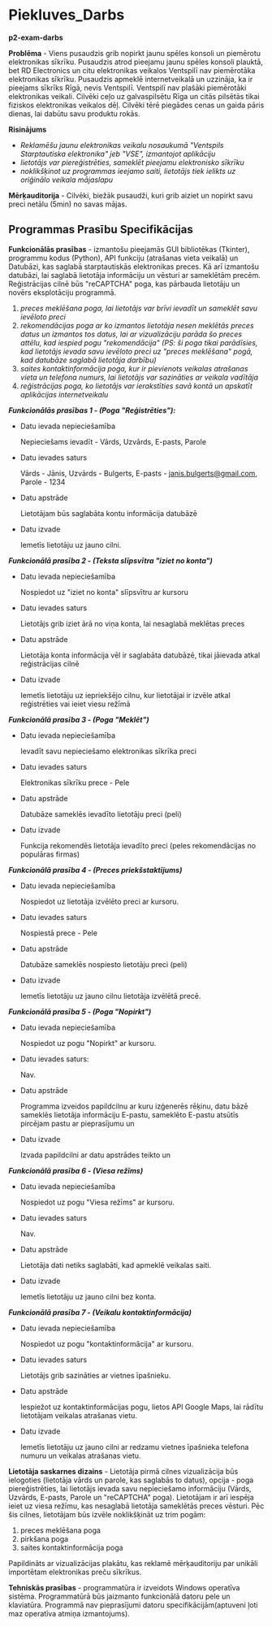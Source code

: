 # Piekluves_Darbs
**p2-exam-darbs**

**Problēma** - Viens pusaudzis grib nopirkt jaunu spēles konsoli un piemērotu elektronikas sīkrīku. Pusaudzis atrod pieejamu jaunu spēles konsoli plauktā, bet RD Electronics un citu elektronikas veikalos Ventspilī nav piemērotāka elektronikas sīkrīku. Pusaudzis apmeklē internetveikalā un uzzināja, ka ir pieejams sīkrīks Rīgā, nevis Ventspilī. Ventspilī nav plašāki piemērotāki elektronikas veikali. Cilvēki ceļo uz galvaspilsētu Rīga un citās pilsētās tikai fiziskos elektronikas veikalos dēļ. Cilvēki tērē piegādes cenas un gaida pāris dienas, lai dabūtu savu produktu rokās.

**Risinājums** 
- _Reklamēšu jaunu elektronikas veikalu nosaukumā "Ventspils Starptautiska elektronika" jeb "VSE", izmantojot aplikāciju_
- _lietotājs var piereģistrēties, sameklēt pieejamu elektronisko sīkrīku_
- _noklikšķinot uz programmas ieejamo saiti, lietotājs tiek ielikts uz oriģinālo veikala mājaslapu_

**Mērķauditorija** - Cilvēki, biežāk pusaudži, kuri grib aiziet un nopirkt savu preci netālu (5min) no savas mājas.
## Programmas Prasību Specifikācijas

**Funkcionālās prasības** - izmantošu pieejamās GUI bibliotēkas (Tkinter), programmu kodus (Python), API funkciju (atrašanas vieta veikalā) un Datubāzi, kas saglabā starptautiskās elektronikas preces. Kā arī izmantošu datubāzi, lai saglabā lietotāja informāciju un vēsturi ar sameklētām precēm. Reģistrācijas cilnē būs "reCAPTCHA" poga, kas pārbauda lietotāju un novērs eksplotāciju programmā.
1. _preces meklēšana poga, lai lietotājs var brīvi ievadīt un sameklēt savu ievēloto preci_
2. _rekomendācijas poga ar ko izmantos lietotāja nesen meklētās preces datus un izmantos tos datus, lai ar vizualizāciju parāda šo preces attēlu, kad iespied pogu "rekomendācija" (PS: ši poga tikai parādīsies, kad lietotājs ievada savu ievēloto preci uz "preces meklēšana" pogā, kad datubāze saglabā lietotāja darbību)_
3. _saites kontaktinformācija poga, kur ir pievienots veikalas atrašanas vieta un telefona numurs, lai lietotājs var sazināties ar veikala vadītāja_
4. _reģistrācijas poga, ko lietotājs var ierakstīties savā kontā un apskatīt aplikācijas internetveikalu_

***Funkcionālās prasības 1 - (Poga "Reģistrēties"):***

- Datu ievada nepieciešamība 

  Nepieciešams ievadīt - Vārds, Uzvārds, E-pasts, Parole

- Datu ievades saturs

  Vārds - Jānis, Uzvārds - Bulgerts, E-pasts - janis.bulgerts@gmail.com, Parole - 1234

- Datu apstrāde 

  Lietotājam būs saglabāta kontu informācija datubāzē

- Datu izvade 

  Iemetīs lietotāju uz jauno cilni.

***Funkcionālā prasība 2 - (Teksta slīpsvītra "iziet no konta")***

- Datu ievada nepieciešamība 

  Nospiedot uz "iziet no konta" slīpsvītru ar kursoru 

- Datu ievades saturs 

  Lietotājs grib iziet ārā no viņa konta, lai nesaglabā meklētas preces

- Datu apstrāde 

  Lietotāja konta informācija vēl ir saglabāta datubāzē, tikai jāievada atkal reģistrācijas cilnē

- Datu izvade 

  Iemetīs lietotāju uz iepriekšējo cilnu, kur lietotājai ir izvēle atkal reģistrēties vai ieiet viesu režīmā

***Funkcionālā prasība 3 - (Poga "Meklēt")***

- Datu ievada nepieciešamība

  Ievadīt savu nepieciešamo elektronikas sīkrīka preci

- Datu ievades saturs 

  Elektronikas sīkrīku prece - Pele

- Datu apstrāde  

  Datubāze sameklēs ievadīto lietotāju preci (peli) 

- Datu izvade 

  Funkcija rekomendēs lietotāja ievadīto preci (peles rekomendācijas no populāras firmas)

***Funkcionālā prasība 4 - (Preces priekšstaktījums)*** 

- Datu ievada nepieciešamība 

  Nospiedot uz lietotāja izvēlēto preci ar kursoru.

- Datu ievades saturs 

  Nospiestā prece - Pele

- Datu apstrāde 

  Datubāze sameklēs nospiesto lietotāju preci (peli) 

- Datu izvade 

  Iemetīs lietotāju uz jauno cilnu lietotāja izvēlētā precē.

***Funkcionālā prasība 5 - (Poga "Nopirkt")***

- Datu ievada nepieciešamība 

  Nospiedot uz pogu "Nopirkt" ar kursoru.

- Datu ievades saturs:

  Nav.

- Datu apstrāde

  Programma izveidos papildcilnu ar kuru izģenerēs rēķinu, datu bāzē sameklēs lietotāja informāciju E-pastu, sameklēto E-pastu atsūtīs pircējam pastu ar pieprasījumu un 

- Datu izvade

  Izvada papildcilni ar datu apstrādes teikto un 

***Funkcionālā prasība 6 - (Viesa režīms)***

- Datu ievada nepieciešamība 

  Nospiedot uz pogu "Viesa režīms" ar kursoru. 

- Datu ievades saturs 

  Nav. 

- Datu apstrāde 

  Lietotāja dati netiks saglabāti, kad apmeklē veikalas saiti.

- Datu izvade 

  Iemetīs lietotāju uz jauno cilni bez konta.

***Funkcionālā prasība 7 - (Veikalu kontaktinformācija)***

- Datu ievada nepieciešamība 

  Nospiedot uz pogu "kontaktinformācija" ar kursoru. 

- Datu ievades saturs 

  Lietotājs grib sazināties ar vietnes īpašnieku. 

- Datu apstrāde 

  Iespiežot uz kontaktinformācijas pogu, lietos API Google Maps, lai rādītu lietotājam veikalas atrašanas vietu.

- Datu izvade 

  Iemetīs lietotāju uz jauno cilni ar redzamu vietnes īpašnieka telefona numuru un veikalas atrašanas vietu.

**Lietotāja saskarnes dizains** - Lietotāja pirmā cilnes vizualizācija būs ielogoties (lietotāja vārds un parole, kas saglabās to datus), opcija - poga piereģistrēties, lai lietotājs ievada savu nepieciešamo informāciju (Vārds, Uzvārds, E-pasts, Parole un "reCAPTCHA" poga). Lietotājam ir arī iespēja ieiet uz viesa režīmu, kas nesaglabā lietotāja sameklētās preces vēsturi. Pēc šis cilnes, lietotājam būs izvēle noklikšķināt uz trim pogām:
1) preces meklēšana poga
2) pirkšana poga
3) saites kontaktinformācija poga

Papildināts ar vizualizācijas plakātu, kas reklamē mērķauditoriju par unikāli importētam elektronikas preču sīkrīkus.

**Tehniskās prasības** - programmatūra ir izveidots Windows operatīva sistēma. Programmatūrā būs jaizmanto funkcionālā datoru pele un klaviatūra. Programmā nav pieprasījumi datoru specifikācijām(aptuveni ļoti maz operatīva atmiņa izmantojums).
